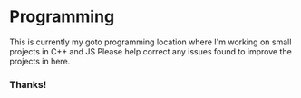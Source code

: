 # Programming
This is currently my goto programming location where I'm working on small projects in C++ and JS
Please help correct any issues found to improve the projects in here.
### Thanks!